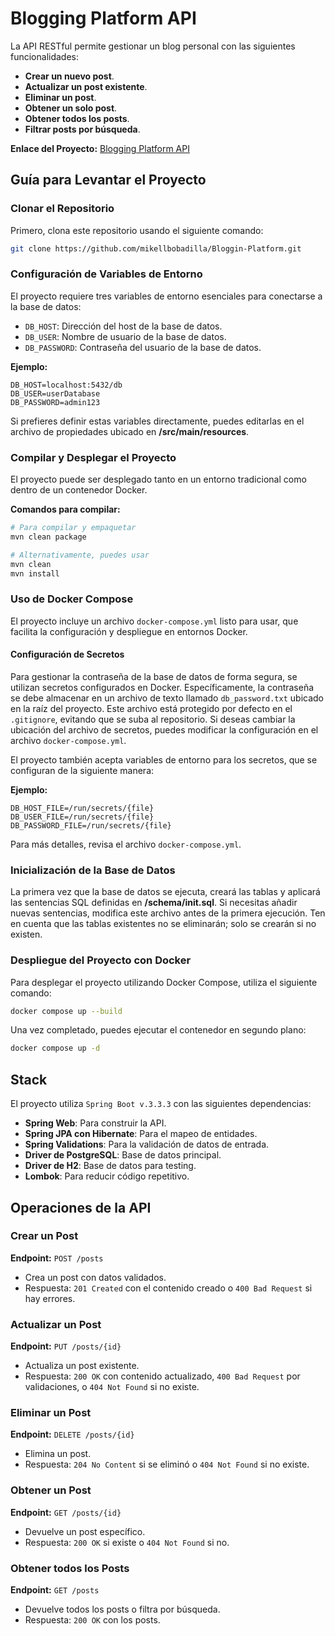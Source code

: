 # Blogging Platform API

La API RESTful permite gestionar un blog personal con las siguientes funcionalidades:

- **Crear un nuevo post**.
- **Actualizar un post existente**.
- **Eliminar un post**.
- **Obtener un solo post**.
- **Obtener todos los posts**.
- **Filtrar posts por búsqueda**.

**Enlace del Proyecto:** [Blogging Platform API](https://roadmap.sh/projects/blogging-platform-api)

## Guía para Levantar el Proyecto

### Clonar el Repositorio

Primero, clona este repositorio usando el siguiente comando:

```bash
git clone https://github.com/mikellbobadilla/Bloggin-Platform.git
```

### Configuración de Variables de Entorno

El proyecto requiere tres variables de entorno esenciales para conectarse a la base de datos:

- `DB_HOST`: Dirección del host de la base de datos.
- `DB_USER`: Nombre de usuario de la base de datos.
- `DB_PASSWORD`: Contraseña del usuario de la base de datos.

**Ejemplo:**

```text
DB_HOST=localhost:5432/db
DB_USER=userDatabase
DB_PASSWORD=admin123
```

Si prefieres definir estas variables directamente, puedes editarlas en el archivo de propiedades ubicado en **/src/main/resources**.

### Compilar y Desplegar el Proyecto

El proyecto puede ser desplegado tanto en un entorno tradicional como dentro de un contenedor Docker.

**Comandos para compilar:**

```bash
# Para compilar y empaquetar
mvn clean package

# Alternativamente, puedes usar
mvn clean
mvn install
```

### Uso de Docker Compose

El proyecto incluye un archivo `docker-compose.yml` listo para usar, que facilita la configuración y despliegue en entornos Docker.

#### Configuración de Secretos

Para gestionar la contraseña de la base de datos de forma segura, se utilizan secretos configurados en Docker. Específicamente, la contraseña se debe almacenar en un archivo de texto llamado `db_password.txt` ubicado en la raíz del proyecto. Este archivo está protegido por defecto en el `.gitignore`, evitando que se suba al repositorio. Si deseas cambiar la ubicación del archivo de secretos, puedes modificar la configuración en el archivo `docker-compose.yml`.

El proyecto también acepta variables de entorno para los secretos, que se configuran de la siguiente manera:

**Ejemplo:**

```text
DB_HOST_FILE=/run/secrets/{file}
DB_USER_FILE=/run/secrets/{file}
DB_PASSWORD_FILE=/run/secrets/{file}
```

Para más detalles, revisa el archivo `docker-compose.yml`.

### Inicialización de la Base de Datos

La primera vez que la base de datos se ejecuta, creará las tablas y aplicará las sentencias SQL definidas en **/schema/init.sql**. Si necesitas añadir nuevas sentencias, modifica este archivo antes de la primera ejecución. Ten en cuenta que las tablas existentes no se eliminarán; solo se crearán si no existen.

### Despliegue del Proyecto con Docker

Para desplegar el proyecto utilizando Docker Compose, utiliza el siguiente comando:

```bash
docker compose up --build
```

Una vez completado, puedes ejecutar el contenedor en segundo plano:

```bash
docker compose up -d
```

## Stack

El proyecto utiliza `Spring Boot v.3.3.3` con las siguientes dependencias:

- **Spring Web**: Para construir la API.
- **Spring JPA con Hibernate**: Para el mapeo de entidades.
- **Spring Validations**: Para la validación de datos de entrada.
- **Driver de PostgreSQL**: Base de datos principal.
- **Driver de H2**: Base de datos para testing.
- **Lombok**: Para reducir código repetitivo.

## Operaciones de la API

### Crear un Post

**Endpoint:** `POST /posts`

- Crea un post con datos validados.
- Respuesta: `201 Created` con el contenido creado o `400 Bad Request` si hay errores.

### Actualizar un Post

**Endpoint:** `PUT /posts/{id}`

- Actualiza un post existente.
- Respuesta: `200 OK` con contenido actualizado, `400 Bad Request` por validaciones, o `404 Not Found` si no existe.

### Eliminar un Post

**Endpoint:** `DELETE /posts/{id}`

- Elimina un post.
- Respuesta: `204 No Content` si se eliminó o `404 Not Found` si no existe.

### Obtener un Post

**Endpoint:** `GET /posts/{id}`

- Devuelve un post específico.
- Respuesta: `200 OK` si existe o `404 Not Found` si no.

### Obtener todos los Posts

**Endpoint:** `GET /posts`

- Devuelve todos los posts o filtra por búsqueda.
- Respuesta: `200 OK` con los posts.
